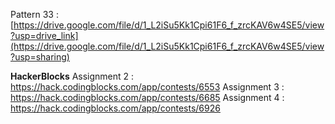Pattern 33 : [https://drive.google.com/file/d/1_L2iSu5Kk1Cpi61F6_f_zrcKAV6w4SE5/view?usp=drive_link](https://drive.google.com/file/d/1_L2iSu5Kk1Cpi61F6_f_zrcKAV6w4SE5/view?usp=sharing)

**HackerBlocks** 
  Assignment 2 : https://hack.codingblocks.com/app/contests/6553
  Assignment 3 : https://hack.codingblocks.com/app/contests/6685
  Assignment 4 : https://hack.codingblocks.com/app/contests/6926
